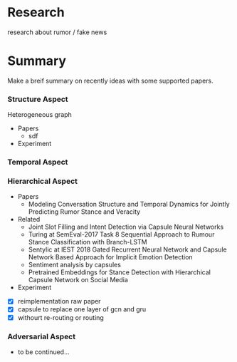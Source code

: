 # Research
research about rumor / fake news

# Summary
Make a breif summary on recently ideas with some supported papers. 

### Structure Aspect
Heterogeneous graph <br>

- Papers
	- sdf
- Experiment


### Temporal Aspect
 
### Hierarchical Aspect
- Papers
	- Modeling Conversation Structure and Temporal Dynamics for Jointly Predicting Rumor Stance and Veracity
- Related
	- Joint Slot Filling and Intent Detection via Capsule Neural Networks
	- Turing at SemEval-2017 Task 8 Sequential Approach to Rumour Stance Classification with Branch-LSTM
	- Sentylic at IEST 2018 Gated Recurrent Neural Network and Capsule Network Based Approach for Implicit Emotion Detection
	- Sentiment analysis by capsules
	- Pretrained Embeddings for Stance Detection with Hierarchical Capsule Network on Social Media
- Experiment
- [x] reimplementation raw paper
- [x] capsule to replace one layer of gcn and gru
- [x] withourt re-routing or routing

### Adversarial Aspect
- to be continued...

